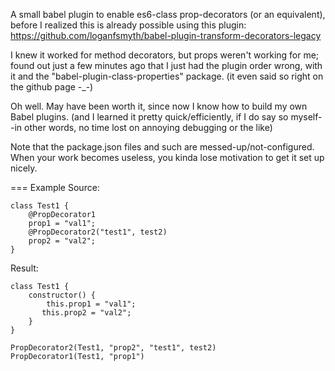 A small babel plugin to enable es6-class prop-decorators (or an equivalent), before I realized this is already possible using this plugin: https://github.com/loganfsmyth/babel-plugin-transform-decorators-legacy

I knew it worked for method decorators, but props weren't working for me; found out just a few minutes ago that I just had the plugin order wrong, with it and the "babel-plugin-class-properties" package. (it even said so right on the github page -_-)

Oh well. May have been worth it, since now I know how to build my own Babel plugins. (and I learned it pretty quick/efficiently, if I do say so myself--in other words, no time lost on annoying debugging or the like)

Note that the package.json files and such are messed-up/not-configured. When your work becomes useless, you kinda lose motivation to get it set up nicely.

=== Example
Source:
```
class Test1 {
	@PropDecorator1
	prop1 = "val1";
	@PropDecorator2("test1", test2)
	prop2 = "val2";
}
```

Result:
```
class Test1 {
	constructor() {
		this.prop1 = "val1";
	   this.prop2 = "val2";
	}
}

PropDecorator2(Test1, "prop2", "test1", test2)
PropDecorator1(Test1, "prop1")
```